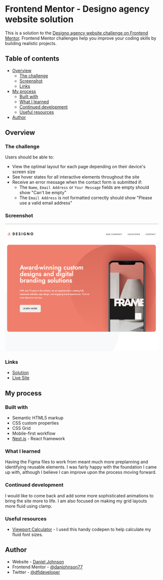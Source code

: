 # Frontend Mentor - Designo agency website solution

This is a solution to the [Designo agency website challenge on Frontend Mentor](https://www.frontendmentor.io/challenges/designo-multipage-website-G48K6rfUT). Frontend Mentor challenges help you improve your coding skills by building realistic projects.

## Table of contents

- [Overview](#overview)
  - [The challenge](#the-challenge)
  - [Screenshot](#screenshot)
  - [Links](#links)
- [My process](#my-process)
  - [Built with](#built-with)
  - [What I learned](#what-i-learned)
  - [Continued development](#continued-development)
  - [Useful resources](#useful-resources)
- [Author](#author)

## Overview

### The challenge

Users should be able to:

- View the optimal layout for each page depending on their device's screen size
- See hover states for all interactive elements throughout the site
- Receive an error message when the contact form is submitted if:
  - The `Name`, `Email Address` or `Your Message` fields are empty should show "Can't be empty"
  - The `Email Address` is not formatted correctly should show "Please use a valid email address"

### Screenshot

![](./screenshot.png)

### Links

- [Solution](https://www.frontendmentor.io/solutions/designo-website-with-nextjs-and-sass-5C8jQ_Yvd)
- [Live Site](https://designo-website-green.vercel.app/)

## My process

### Built with

- Semantic HTML5 markup
- CSS custom properties
- CSS Grid
- Mobile-first workflow
- [Next.js](https://nextjs.org/) - React framework

### What I learned

Having the Figma files to work from meant much more preplanning and identifying reusable elements. I was fairly happy with the foundation I came up with, although I believe I can improve upon the process moving forward.

### Continued development

I would like to come back and add some more sophisticated animations to bring the site more to life. I am also focused on making my grid layouts more fluid using clamp.

### Useful resources

- [Viewport Calculator](https://codepen.io/lakshmiR/pen/YGWXoo) - I used this handy codepen to help calculate my fluid font sizes.

## Author

- Website - [Daniel Johnson](https://dfjdeveloper.com)
- Frontend Mentor - [@danjohnson77](https://www.frontendmentor.io/profile/danjohnson77)
- Twitter - [@dfjdeveloper](https://www.twitter.com/dfjdeveloper)
